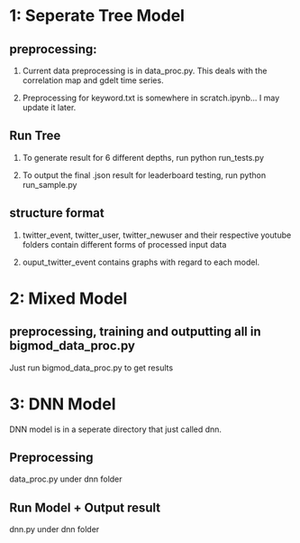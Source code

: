 # 1: Seperate Tree Model

## preprocessing:
1. Current data preprocessing is in data_proc.py. This deals with the correlation map and gdelt time series.

2. Preprocessing for keyword.txt is somewhere in scratch.ipynb... I may update it later.

## Run Tree
1. To generate result for 6 different depths, run python run_tests.py

2. To output the final .json result for leaderboard testing, run python run_sample.py

## structure format
1. twitter_event, twitter_user, twitter_newuser and their respective youtube folders contain different forms of processed input data

2. ouput_twitter_event contains graphs with regard to each model.

# 2: Mixed Model

## preprocessing, training and outputting all in bigmod_data_proc.py
Just run bigmod_data_proc.py to get results

# 3: DNN Model
DNN model is in a seperate directory that just called dnn.

## Preprocessing
data_proc.py under dnn folder

## Run Model + Output result
dnn.py under dnn folder

